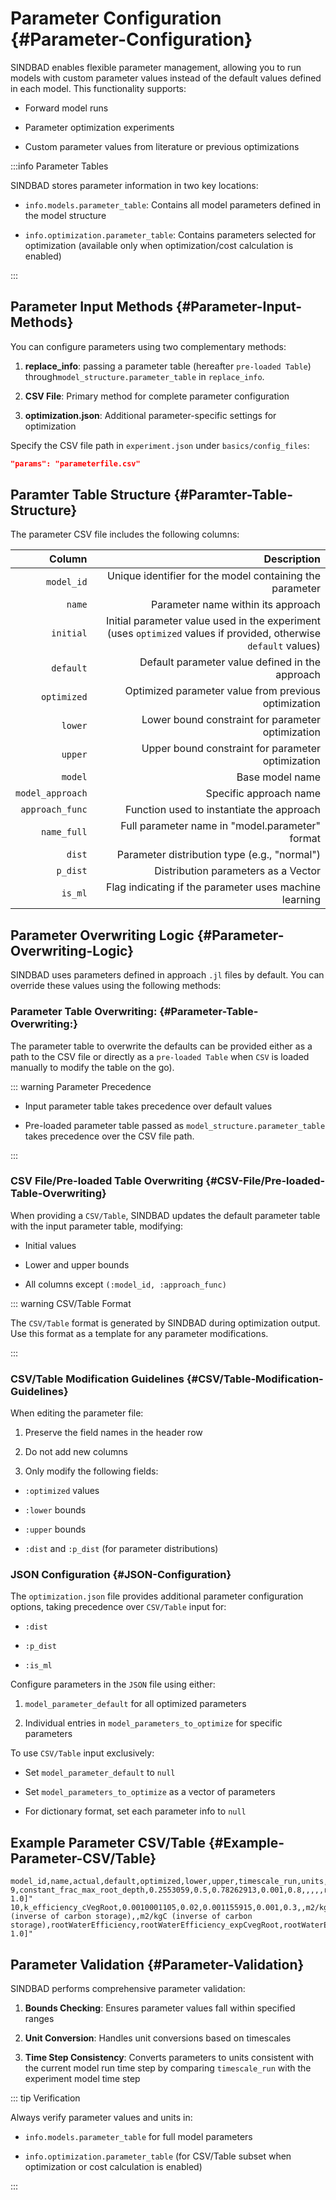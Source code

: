 
# Parameter Configuration {#Parameter-Configuration}

SINDBAD enables flexible parameter management, allowing you to run models with custom parameter values instead of the default values defined in each model. This functionality supports:
- Forward model runs
  
- Parameter optimization experiments
  
- Custom parameter values from literature or previous optimizations
  

:::info Parameter Tables

SINDBAD stores parameter information in two key locations:
- `info.models.parameter_table`: Contains all model parameters defined in the model structure
  
- `info.optimization.parameter_table`: Contains parameters selected for optimization (available only when optimization/cost calculation is enabled)
  

:::

## Parameter Input Methods {#Parameter-Input-Methods}

You can configure parameters using two complementary methods:
1. **replace_info**: passing a parameter table  (hereafter `pre-loaded Table`) through`model_structure.parameter_table` in `replace_info`.
  
2. **CSV File**: Primary method for complete parameter configuration
  
3. **optimization.json**: Additional parameter-specific settings for optimization
  

Specify the CSV file path in `experiment.json` under `basics/config_files`:

```json
"params": "parameterfile.csv"
```


## Paramter Table Structure {#Paramter-Table-Structure}

The parameter CSV file includes the following columns:

|           Column |                                                                                                      Description |
| ----------------:| ----------------------------------------------------------------------------------------------------------------:|
|       `model_id` |                                                         Unique identifier for the model containing the parameter |
|           `name` |                                                                               Parameter name within its approach |
|        `initial` | Initial parameter value used in the experiment (uses `optimized` values if provided, otherwise `default` values) |
|        `default` |                                                                  Default parameter value defined in the approach |
|      `optimized` |                                                             Optimized parameter value from previous optimization |
|          `lower` |                                                                Lower bound constraint for parameter optimization |
|          `upper` |                                                                Upper bound constraint for parameter optimization |
|          `model` |                                                                                                  Base model name |
| `model_approach` |                                                                                           Specific approach name |
|  `approach_func` |                                                                        Function used to instantiate the approach |
|      `name_full` |                                                        Full parameter name in &quot;model.parameter&quot; format |
|           `dist` |                                                           Parameter distribution type (e.g., &quot;normal&quot;) |
|         `p_dist` |                                                                              Distribution parameters as a Vector |
|          `is_ml` |                                                           Flag indicating if the parameter uses machine learning |


## Parameter Overwriting Logic {#Parameter-Overwriting-Logic}

SINDBAD uses parameters defined in approach `.jl` files by default. You can override these values using the following methods:

### Parameter Table Overwriting: {#Parameter-Table-Overwriting:}

The parameter table to overwrite the defaults can be provided either as a path to the CSV file or directly as a `pre-loaded Table` when `CSV` is loaded manually to modify the table on the go). 

::: warning Parameter Precedence
- Input parameter table takes precedence over default values
  
- Pre-loaded parameter table passed as `model_structure.parameter_table` takes precedence over the CSV file path.
  

:::

### CSV File/Pre-loaded Table Overwriting {#CSV-File/Pre-loaded-Table-Overwriting}

When providing a `CSV/Table`, SINDBAD updates the default parameter table with the input parameter table, modifying:
- Initial values
  
- Lower and upper bounds
  
- All columns except `(:model_id, :approach_func)`
  

::: warning CSV/Table Format

The `CSV/Table` format is generated by SINDBAD during optimization output. Use this format as a template for any parameter modifications.

:::

### CSV/Table Modification Guidelines {#CSV/Table-Modification-Guidelines}

When editing the parameter file:
1. Preserve the field names in the header row
  
2. Do not add new columns
  
3. Only modify the following fields:
  - `:optimized` values
    
  - `:lower` bounds
    
  - `:upper` bounds
    
  - `:dist` and `:p_dist` (for parameter distributions)
    
  

### JSON Configuration {#JSON-Configuration}

The `optimization.json` file provides additional parameter configuration options, taking precedence over `CSV/Table` input for:
- `:dist`
  
- `:p_dist`
  
- `:is_ml`
  

Configure parameters in the `JSON` file using either:
1. `model_parameter_default` for all optimized parameters
  
2. Individual entries in `model_parameters_to_optimize` for specific parameters
  

To use `CSV/Table` input exclusively:
- Set `model_parameter_default` to `null`
  
- Set `model_parameters_to_optimize` as a vector of parameters
  
- For dictionary format, set each parameter info to `null`
  

## Example Parameter CSV/Table {#Example-Parameter-CSV/Table}

```csv
model_id,name,actual,default,optimized,lower,upper,timescale_run,units,timescale_ori,units_ori,model,model_approach,approach_func,name_full,is_ml,dist,p_dist
9,constant_frac_max_root_depth,0.2553059,0.5,0.78262913,0.001,0.8,,,,,rootMaximumDepth,rootMaximumDepth_fracSoilD,rootMaximumDepth_fracSoilD,rootMaximumDepth.constant_frac_max_root_depth,false,normal,"Float32[0.0, 1.0]"
10,k_efficiency_cVegRoot,0.0010001105,0.02,0.001155915,0.001,0.3,,m2/kgC (inverse of carbon storage),,m2/kgC (inverse of carbon storage),rootWaterEfficiency,rootWaterEfficiency_expCvegRoot,rootWaterEfficiency_expCvegRoot,rootWaterEfficiency.k_efficiency_cVegRoot,false,normal,"Float32[0.0, 1.0]"
```


## Parameter Validation {#Parameter-Validation}

SINDBAD performs comprehensive parameter validation:
1. **Bounds Checking**: Ensures parameter values fall within specified ranges
  
2. **Unit Conversion**: Handles unit conversions based on timescales
  
3. **Time Step Consistency**: Converts parameters to units consistent with the current model run time step by comparing `timescale_run` with the experiment model time step
  

::: tip Verification

Always verify parameter values and units in:
- `info.models.parameter_table` for full model parameters
  
- `info.optimization.parameter_table` (for CSV/Table subset when optimization or cost calculation is enabled)
  

:::
